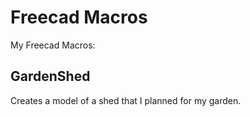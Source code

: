# Freecad Macros

My Freecad Macros:

## GardenShed

Creates a model of a shed that I planned for my garden.
